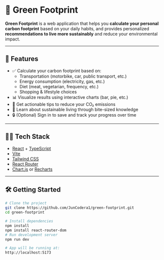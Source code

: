 # 🌱 Green Footprint

**Green Footprint** is a web application that helps you **calculate your personal carbon footprint** based on your daily habits, and provides personalized **recommendations to live more sustainably** and reduce your environmental impact.

---

## 🚀 Features

- ✅ Calculate your carbon footprint based on:
  - Transportation (motorbike, car, public transport, etc.)
  - Energy consumption (electricity, gas, etc.)
  - Diet (meat, vegetarian, frequency, etc.)
  - Shopping & lifestyle choices
- 📊 Visualize results using interactive charts (bar, pie, etc.)
- 🎯 Get actionable tips to reduce your CO₂ emissions
- 🧠 Learn about sustainable living through bite-sized knowledge
- 🔒 (Optional) Sign in to save and track your progress over time

---

## 🧑‍💻 Tech Stack

- [React](https://reactjs.org/) + [TypeScript](https://www.typescriptlang.org/)
- [Vite](https://vitejs.dev/)
- [Tailwind CSS](https://tailwindcss.com/)
- [React Router](https://reactrouter.com/)
- [Chart.js](https://www.chartjs.org/) or [Recharts](https://recharts.org/)

---

## 🛠️ Getting Started

```bash
# Clone the project
git clone https://github.com/JunCodera1/green-footprint.git
cd green-footprint

# Install dependencies
npm install
npm install react-router-dom
# Run development server
npm run dev

# App will be running at:
http://localhost:5173
